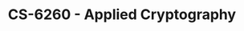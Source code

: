 ---
layout: course
title: CS-6260 - Applied Cryptography
aliases: AC
course_id: CS-6260
permalink: /CS-6260/
avg_difficulty: 3.69
avg_rating: 3.48
avg_workload: 16.55
course_number: 6260
---